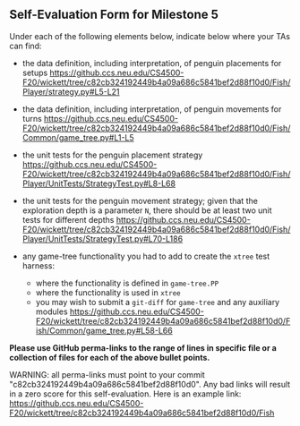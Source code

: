 ## Self-Evaluation Form for Milestone 5

Under each of the following elements below, indicate below where your
TAs can find:

- the data definition, including interpretation, of penguin placements for setups 
https://github.ccs.neu.edu/CS4500-F20/wickett/tree/c82cb324192449b4a09a686c5841bef2d88f10d0/Fish/Player/strategy.py#L5-L21

- the data definition, including interpretation, of penguin movements for turns
https://github.ccs.neu.edu/CS4500-F20/wickett/tree/c82cb324192449b4a09a686c5841bef2d88f10d0/Fish/Common/game_tree.py#L1-L5


- the unit tests for the penguin placement strategy 
https://github.ccs.neu.edu/CS4500-F20/wickett/tree/c82cb324192449b4a09a686c5841bef2d88f10d0/Fish/Player/UnitTests/StrategyTest.py#L8-L68

- the unit tests for the penguin movement strategy; 
  given that the exploration depth is a parameter `N`, there should be at least two unit tests for different depths 
  https://github.ccs.neu.edu/CS4500-F20/wickett/tree/c82cb324192449b4a09a686c5841bef2d88f10d0/Fish/Player/UnitTests/StrategyTest.py#L70-L186
  
  
- any game-tree functionality you had to add to create the `xtree` test harness:
  - where the functionality is defined in `game-tree.PP`
  - where the functionality is used in `xtree`
  - you may wish to submit a `git-diff` for `game-tree` and any auxiliary modules 
  https://github.ccs.neu.edu/CS4500-F20/wickett/tree/c82cb324192449b4a09a686c5841bef2d88f10d0/Fish/Common/game_tree.py#L58-L66
 

**Please use GitHub perma-links to the range of lines in specific
file or a collection of files for each of the above bullet points.**

  WARNING: all perma-links must point to your commit "c82cb324192449b4a09a686c5841bef2d88f10d0".
  Any bad links will result in a zero score for this self-evaluation.
  Here is an example link:
    <https://github.ccs.neu.edu/CS4500-F20/wickett/tree/c82cb324192449b4a09a686c5841bef2d88f10d0/Fish>

